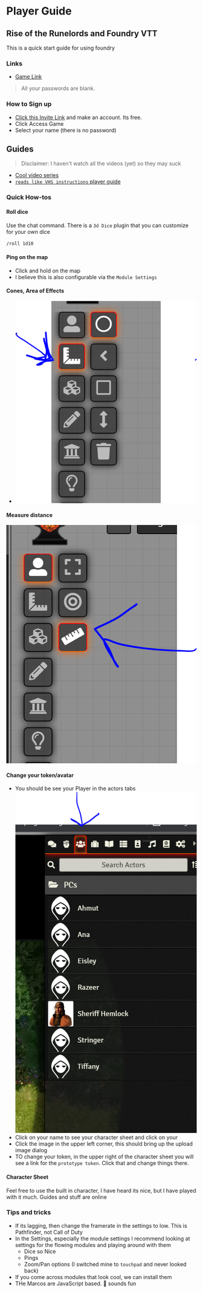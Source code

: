# Player Guide

## Rise of the Runelords and Foundry VTT

This is a quick start guide for using foundry

### Links

- [Game Link](https://dewseph-rise-of-the-runelords.forge-vtt.com)

> All your passwords are blank.

### How to Sign up

- [Click this Invite Link](https://forge-vtt.com/invite/dewseph-rise-of-the-runelords/d79d914b-5edc-4282-b90a-ac52629b66f9) and make an account. Its free.
- Click Access Game
- Select your name (there is no password)

## Guides

> Disclaimer: I haven't watch all the videos (yet) so they may suck

- [Cool video series](https://www.encounterlibrary.com/guides/players-guide-user-interface-in-foundry-vtt/)
- [`reads like VHS instructions` player guide](https://foundryvtt.com/article/player-orientation/)

### Quick How-tos

#### Roll dice

Use the chat command. There is a `3d Dice` plugin that you can customize for your own dice

``` bash
/roll 1d10
```

#### Ping on the map

- Click and hold on the map
- I believe this is also configurable via the `Module Settings`

#### Cones, Area of Effects

- ![./cone-tool.PNG](./cone-tool.PNG)

#### Measure distance

![measure tool](./measure.png)

#### Change your token/avatar

- You should be see your Player in the actors tabs ![actors tab](actors.png)
- Click on your name to see your character sheet and click on your
- Click the image in the upper left corner, this should bring up the upload image dialog
- TO change your token, in the upper right of the character sheet  you will see a link for the `prototype token`. Click that and change things there.  

#### Character Sheet

Feel free to use the built in character, I have heard its nice, but I have played with it much. Guides and stuff are online

### Tips and tricks

- If its lagging, then change the framerate in the settings to low. This is Pathfinder, not Call of Duty
- In the Settings, especially the module settings I recommend looking at settings for the flowing modules and playing around with them
  - Dice so Nice
  - Pings
  - Zoom/Pan options (I switched mine to `touchpad` and never looked back)
- If you come across modules that look cool, we can install them
- THe Marcos are JavaScript based. :shrug: sounds fun
